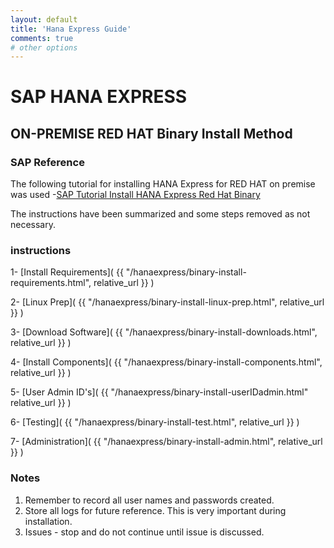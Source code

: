 ```yaml
---
layout: default
title: 'Hana Express Guide'
comments: true
# other options
---
```


# SAP HANA EXPRESS
## ON-PREMISE RED HAT Binary Install Method

### SAP Reference
The following tutorial for installing HANA Express for RED HAT on premise was used -[SAP Tutorial Install HANA Express Red Hat Binary](https://www.sap.com/developer/tutorials/hxe-rhel-server-apps-local.html)

The instructions have been summarized and some steps removed as not necessary.

### instructions

1- [Install Requirements]( {{ "/hanaexpress/binary-install-requirements.html", relative_url }} )

2- [Linux Prep]( {{ "/hanaexpress/binary-install-linux-prep.html", relative_url }} )

3- [Download Software]( {{ "/hanaexpress/binary-install-downloads.html", relative_url }} )

4- [Install Components]( {{ "/hanaexpress/binary-install-components.html", relative_url }} )

5- [User Admin ID's]( {{ "/hanaexpress/binary-install-userIDadmin.html" relative_url }} )

6- [Testing]( {{ "/hanaexpress/binary-install-test.html", relative_url }} )

7- [Administration]( {{ "/hanaexpress/binary-install-admin.html", relative_url }} )


### Notes

1.  Remember to record all user names and passwords created.
2.  Store all logs for future reference.  This is very important during installation.
3.  Issues - stop and do not continue until issue is discussed.
